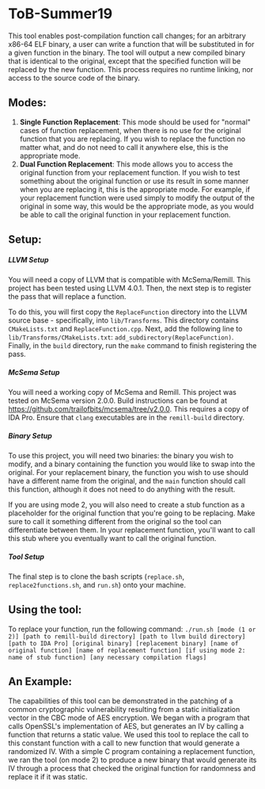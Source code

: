 # ToB-Summer19

This tool enables post-compilation function call changes; for an arbitrary x86-64 ELF binary, a user can write a function that will be substituted in for a given function in the binary. The tool will output a new compiled binary that is identical to the original, except that the specified function will be replaced by the new function. This process requires no runtime linking, nor access to the source code of the binary.

## Modes:

1. **Single Function Replacement**: This mode should be used for "normal" cases of function replacement, when there is no use for the original function that you are replacing. If you wish to replace the function no matter what, and do not need to call it anywhere else, this is the appropriate mode.
2. **Dual Function Replacement**: This mode allows you to access the original function from your replacement function. If you wish to test something about the original function or use its result in some manner when you are replacing it, this is the appropriate mode. For example, if your replacement function were used simply to modify the output of the original in some way, this would be the appropriate mode, as you would be able to call the original function in your replacement function.

## Setup:

##### LLVM Setup
You will need a copy of LLVM that is compatible with McSema/Remill. This project has been tested using LLVM 4.0.1. Then, the next step is to register the pass that will replace a function.

To do this, you will first copy the `ReplaceFunction` directory into the LLVM source base - specifically, into `lib/Transforms`. This directory contains `CMakeLists.txt` and `ReplaceFunction.cpp`. Next, add the following line to `lib/Transforms/CMakeLists.txt`: `add_subdirectory(ReplaceFunction)`. Finally, in the `build` directory, run the `make` command to finish registering the pass.

##### McSema Setup

You will need a working copy of McSema and Remill. This project was tested on McSema version 2.0.0. Build instructions can be found at https://github.com/trailofbits/mcsema/tree/v2.0.0. This requires a copy of IDA Pro. Ensure that `clang` executables are in the `remill-build` directory.

##### Binary Setup

To use this project, you will need two binaries: the binary you wish to modify, and a binary containing the function you would like to swap into the original. For your replacement binary, the function you wish to use should have a different name from the original, and the `main` function should call this function, although it does not need to do anything with the result.

If you are using mode 2, you will also need to create a stub function as a placeholder for the original function that you're going to be replacing. Make sure to call it something different from the original so the tool can differentiate between them. In your replacement function, you'll want to call this stub where you eventually want to call the original function.

##### Tool Setup

The final step is to clone the bash scripts (`replace.sh`, `replace2functions.sh`, and `run.sh`) onto your machine.

## Using the tool:

To replace your function, run the following command:
`./run.sh [mode (1 or 2)] [path to remill-build directory] [path to llvm build directory] [path to IDA Pro] [original binary] [replacement binary] [name of original function] [name of replacement function] [if using mode 2: name of stub function] [any necessary compilation flags]`

## An Example:

The capabilities of this tool can be demonstrated in the patching of a common cryptographic vulnerability resulting from a static initialization vector in the CBC mode of AES encryption. We began with a program that calls OpenSSL's implementation of AES, but generates an IV by calling a function that returns a static value. We used this tool to replace the call to this constant function with a call to new function that would generate a randomized IV. With a simple C program containing a replacement function, we ran the tool (on mode 2) to produce a new binary that would generate its IV through a process that checked the original function for randomness and replace it if it was static.
